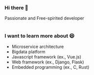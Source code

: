 ### Hi there 👋
Passionate and Free-spirited developer
<br></br>

### I want to learn more about 😄 
* Microservice architecture
* Bigdata platform
* Javascript framework (ex., Vue.js)
* Web framework (ex., Django, Flask)
* Embedded programming (ex., C, Rust)